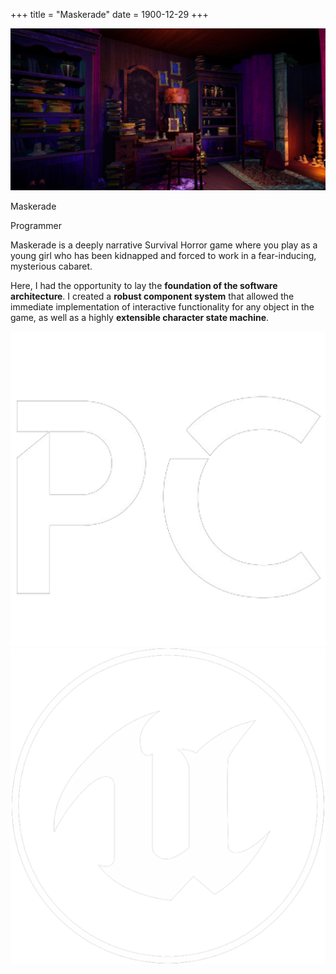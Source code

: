 +++
title = "Maskerade"
date = 1900-12-29
+++

<html lang="en">
    <div class="card">
        <div class="card-visual">
            <img src="../images/maskerade/maskerade_library_0.png" alt="Card Image" class="card-image-left">
        </div>
        <div class="card-text">
            <p class="card-title">Maskerade</p>
            <p class="card-subtitle">Programmer</p>
            <div class="card-description">
                <p>Maskerade is a deeply narrative Survival Horror game where you play as a young girl who has been kidnapped and forced to work in a fear-inducing, mysterious cabaret.</p>
                <p>Here, I had the opportunity to lay the <b>foundation of the software architecture</b>. I created a <b>robust component system</b> that allowed the immediate implementation of interactive functionality for any object in the game, as well as a highly <b>extensible character state machine</b>.</p>
            </div>
             <div class="card-logo-container">
                <img src="../images/pc_logo.png" alt="Card Engine Logo" class="card-logo">
                <img src="../images/tech/unreal_logo.png" alt="Card Engine Logo" class="card-logo">
            </div>
        </div>
    </div>
</html>
